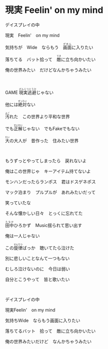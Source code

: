 # 現実 Feelin' on my mind

デイスプレイの中　　　　

現実　Feelin'　on my mind

気持ちが　Wide　ならもう　<ruby><rb>画面</rb><rt>がめん</rt></ruby>に入りたい　　　

落ちてる　バット拾って　<ruby><rb>敵</rb><rt>てき</rt></ruby>に立ち向かいたい　　

俺の世界みたい　だけどなんかちゃうみたい　　


　

GAME <ruby><rb>現実逃避</rb><rt>げんじつとうひ</rt></ruby>じゃない　　

他には<ruby><rb>絶対</rb><rt>ぜったい</rt></ruby>ない　　

<ruby><rb>汚</rb><rt>よご</rt></ruby>れた　この世界より平和な世界　　

でも<ruby><rb>正解</rb><rt>せいかい</rt></ruby>じゃない　でもFakeでもない

<ruby><rb>大</rb><rt>だい</rt></ruby>の大人が　昔作った　住みたい世界

<ruby><rb> </rb><rt> </rt></ruby>


もうずっとやってしまったら　戻れないよ

俺はこの世界じゃ　キーアイテム持てないよ

モンハンだったらランポス　君はドスゲネポス

マック泊まり　プルプルが　あれみたいだって

笑っていたな

そんな懐かしい日々　とっくに忘れてた

<ruby><rb>田中</rb><rt>たなか</rt></ruby>ひろかず　Music揺られて思い出す

俺は一人じゃない

この<ruby><rb>旋律</rb><rt>せんりつ</rt></ruby>ばっか　聴いてたら泣けた

別に悲しいことなんて一つもない

むしろ泣けないのに　今日は弱い

自分とこうやって　皆と歌いたい

<ruby><rb> </rb><rt> </rt></ruby>

デイスプレイの中

現実Feelin'　on my mind

気持ちWide　ならもう画面に入りたい

落ちてるバット　拾って　敵に立ち向かいたい

俺の世界みたいだけど　なんかちゃうみたい

